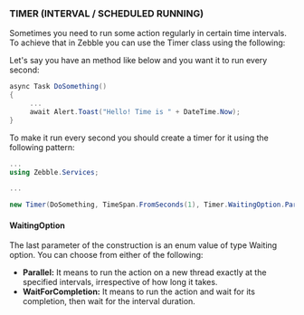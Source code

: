 ﻿
### TIMER (INTERVAL / SCHEDULED RUNNING)

Sometimes you need to run some action regularly in certain time intervals. To achieve that in Zebble you can use the Timer class using the following:

Let's say you have an method like below and you want it to run every second:

```csharp
async Task DoSomething()
{
     ...
     await Alert.Toast("Hello! Time is " + DateTime.Now);
}
```

To make it run every second you should create a timer for it using the following pattern:

```csharp
...
using Zebble.Services;

...

new Timer(DoSomething, TimeSpan.FromSeconds(1), Timer.WaitingOption.Parallel).Start();
```

#### WaitingOption

The last parameter of the construction is an enum value of type Waiting option. You can choose from either of the following:

- **Parallel:** It means to run the action on a new thread exactly at the specified intervals, irrespective of how long it takes.
- **WaitForCompletion:** It means to run the action and wait for its completion, then wait for the interval duration. 